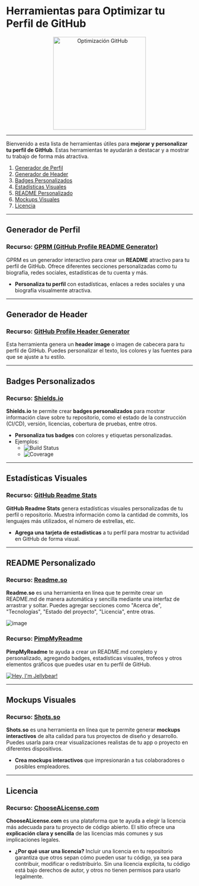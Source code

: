 # Herramientas para Optimizar tu Perfil de GitHub

<div align="center">
  <img src="https://github.com/user-attachments/assets/d9cacd49-d6f5-4027-bbb8-066298321d7e" width="250" alt="Optimización GitHub"/>
</div>

---

Bienvenido a esta lista de herramientas útiles para **mejorar y personalizar tu perfil de GitHub**. Estas herramientas te ayudarán a destacar y a mostrar tu trabajo de forma más atractiva.

1. [Generador de Perfil](#generador-de-perfil)
2. [Generador de Header](#generador-de-header)
3. [Badges Personalizados](#badges)
4. [Estadísticas Visuales](#estadísticas-visuales)
5. [README Personalizado](#readme)
6. [Mockups Visuales](#mockups)
7. [Licencia](#licencia)

---

## Generador de Perfil

### Recurso: [GPRM (GitHub Profile README Generator)](https://gprm.itsvg.in/)

GPRM es un generador interactivo para crear un **README** atractivo para tu perfil de GitHub. Ofrece diferentes secciones personalizadas como tu biografía, redes sociales, estadísticas de tu cuenta y más.

- **Personaliza tu perfil** con estadísticas, enlaces a redes sociales y una biografía visualmente atractiva.

---

## Generador de Header

### Recurso: [GitHub Profile Header Generator](https://rahuldkjain.github.io/gh-profile-readme-generator/)

Esta herramienta genera un **header image** o imagen de cabecera para tu perfil de GitHub. Puedes personalizar el texto, los colores y las fuentes para que se ajuste a tu estilo.

---

## Badges Personalizados

### Recurso: [Shields.io](https://shields.io/)

**Shields.io** te permite crear **badges personalizados** para mostrar información clave sobre tu repositorio, como el estado de la construcción (CI/CD), versión, licencias, cobertura de pruebas, entre otros.

- **Personaliza tus badges** con colores y etiquetas personalizadas.
- Ejemplos:
  - ![Build Status](https://img.shields.io/travis/com/usuario/repositorio)
  - ![Coverage](https://img.shields.io/coveralls/github/usuario/repositorio)

---

## Estadísticas Visuales

### Recurso: [GitHub Readme Stats](https://github.com/anuraghazra/github-readme-stats)

**GitHub Readme Stats** genera estadísticas visuales personalizadas de tu perfil o repositorio. Muestra información como la cantidad de commits, los lenguajes más utilizados, el número de estrellas, etc.

- **Agrega una tarjeta de estadísticas** a tu perfil para mostrar tu actividad en GitHub de forma visual.

---

## README Personalizado

### Recurso: [Readme.so](https://readme.so/es)

**Readme.so** es una herramienta en línea que te permite crear un README.md de manera automática y sencilla mediante una interfaz de arrastrar y soltar. Puedes agregar secciones como "Acerca de", "Tecnologías", "Estado del proyecto", "Licencia", entre otras.

![image](https://github.com/user-attachments/assets/edeb72bf-7300-4c48-88fe-473d1d029e5c)

### Recurso: [PimpMyReadme](https://pimp-my-readme-next.vercel.app/)

**PimpMyReadme** te ayuda a crear un README.md completo y personalizado, agregando badges, estadísticas visuales, trofeos y otros elementos gráficos que puedes usar en tu perfil de GitHub.

[![Hey, I'm Jellybear!](https://pimp-my-readme-next.vercel.app/api/sliding-text?emojis=&text=Hey%2C%20I%27m%20Jellybear%21)](https://pimp-my-readme-next.vercel.app)

---

## Mockups Visuales

### Recurso: [Shots.so](https://shots.so/)

**Shots.so** es una herramienta en línea que te permite generar **mockups interactivos** de alta calidad para tus proyectos de diseño y desarrollo. Puedes usarla para crear visualizaciones realistas de tu app o proyecto en diferentes dispositivos.

- **Crea mockups interactivos** que impresionarán a tus colaboradores o posibles empleadores.

---

## Licencia

### Recurso: [ChooseALicense.com](https://choosealicense.com/)

**ChooseALicense.com** es una plataforma que te ayuda a elegir la licencia más adecuada para tu proyecto de código abierto. El sitio ofrece una **explicación clara y sencilla** de las licencias más comunes y sus implicaciones legales.

- **¿Por qué usar una licencia?**
  Incluir una licencia en tu repositorio garantiza que otros sepan cómo pueden usar tu código, ya sea para contribuir, modificar o redistribuirlo. Sin una licencia explícita, tu código está bajo derechos de autor, y otros no tienen permisos para usarlo legalmente.

